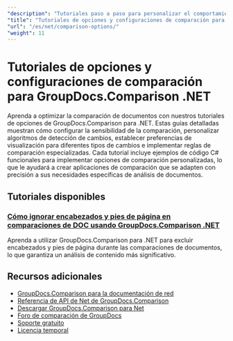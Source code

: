 ```yaml
---
"description": "Tutoriales paso a paso para personalizar el comportamiento de comparación, la sensibilidad y las opciones de visualización con GroupDocs.Comparison para .NET."
"title": "Tutoriales de opciones y configuraciones de comparación para GroupDocs.Comparison .NET"
"url": "/es/net/comparison-options/"
"weight": 11
---
```


# Tutoriales de opciones y configuraciones de comparación para GroupDocs.Comparison .NET

Aprenda a optimizar la comparación de documentos con nuestros tutoriales de opciones de GroupDocs.Comparison para .NET. Estas guías detalladas muestran cómo configurar la sensibilidad de la comparación, personalizar algoritmos de detección de cambios, establecer preferencias de visualización para diferentes tipos de cambios e implementar reglas de comparación especializadas. Cada tutorial incluye ejemplos de código C# funcionales para implementar opciones de comparación personalizadas, lo que le ayudará a crear aplicaciones de comparación que se adapten con precisión a sus necesidades específicas de análisis de documentos.

## Tutoriales disponibles

### [Cómo ignorar encabezados y pies de página en comparaciones de DOC usando GroupDocs.Comparison .NET](./groupdocs-comparison-net-ignore-headers-footers/)
Aprenda a utilizar GroupDocs.Comparison para .NET para excluir encabezados y pies de página durante las comparaciones de documentos, lo que garantiza un análisis de contenido más significativo.

## Recursos adicionales

- [GroupDocs.Comparison para la documentación de red](https://docs.groupdocs.com/comparison/net/)
- [Referencia de API de Net de GroupDocs.Comparison](https://reference.groupdocs.com/comparison/net/)
- [Descargar GroupDocs.Comparison para Net](https://releases.groupdocs.com/comparison/net/)
- [Foro de comparación de GroupDocs](https://forum.groupdocs.com/c/comparison)
- [Soporte gratuito](https://forum.groupdocs.com/)
- [Licencia temporal](https://purchase.groupdocs.com/temporary-license/)